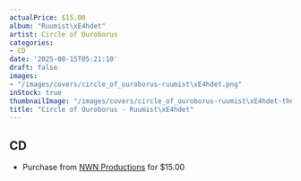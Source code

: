 ```yaml
---
actualPrice: $15.00
album: "Ruumist\xE4hdet"
artist: Circle of Ouroborus
categories:
- CD
date: '2025-08-15T05:21:10'
draft: false
images:
- "/images/covers/circle_of_ouroborus-ruumist\xE4hdet.png"
inStock: true
thumbnailImage: "/images/covers/circle_of_ouroborus-ruumist\xE4hdet-thumb.png"
title: "Circle of Ouroborus - Ruumist\xE4hdet"
---
```


## CD
* Purchase from [NWN Productions](http://shop.nwnprod.com/index.php?route=product/product&path=93&product_id=60863&sort=pd.name&order=ASC) for $15.00
